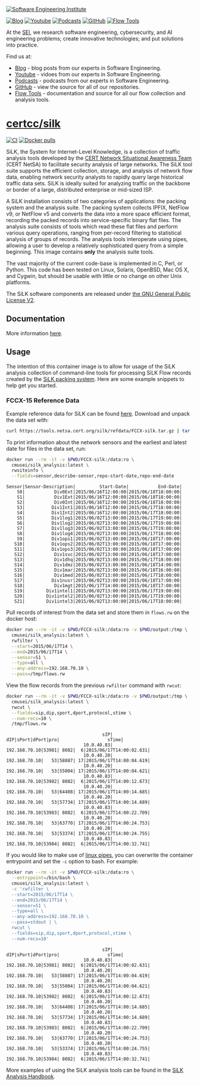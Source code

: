 [![Software Engineering Institute](https://avatars.githubusercontent.com/u/12465755?s=200&v=4)](https://www.sei.cmu.edu/)

[![Blog](https://img.shields.io/static/v1.svg?color=468f8b&labelColor=555555&logoColor=ffffff&style=for-the-badge&label=SEI&message=Blog)](https://insights.sei.cmu.edu/blog/ "blog posts from our experts in Software Engineering.")
[![Youtube](https://img.shields.io/static/v1.svg?color=468f8b&labelColor=555555&logoColor=ffffff&style=for-the-badge&label=SEI&message=Youtube&logo=youtube)](https://www.youtube.com/@TheSEICMU/ "vidoes from our experts in Software Engineering.")
[![Podcasts](https://img.shields.io/static/v1.svg?color=468f8b&labelColor=555555&logoColor=ffffff&style=for-the-badge&label=SEI&message=Podcasts&logo=applepodcasts)](https://insights.sei.cmu.edu/podcasts/ "podcasts from our experts in Software Engineering.")
[![GitHub](https://img.shields.io/static/v1.svg?color=468f8b&labelColor=555555&logoColor=ffffff&style=for-the-badge&label=SEI&message=GitHub&logo=github)](https://github.com/cmu-sei "view the source for all of our repositories.")
[![Flow Tools](https://img.shields.io/static/v1.svg?color=468f8b&labelColor=555555&logoColor=ffffff&style=for-the-badge&label=SEI&message=Flow%20Tools)](https://tools.netsa.cert.org/ "documentation and source for all our flow collection and analysis tools.")


At the [SEI](https://www.sei.cmu.edu/), we research software engineering, cybersecurity, and AI engineering problems; create innovative technologies; and put solutions into practice.

Find us at:

* [Blog](https://insights.sei.cmu.edu/blog/) - blog posts from our experts in Software Engineering.
* [Youtube](https://www.youtube.com/@TheSEICMU/) - vidoes from our experts in Software Engineering.
* [Podcasts](https://insights.sei.cmu.edu/podcasts/) - podcasts from our experts in Software Engineering.
* [GitHub](https://github.com/cmu-sei) - view the source for all of our repositories.
* [Flow Tools](https://tools.netsa.cert.org/) - documentation and source for all our flow collection and analysis tools.

# [certcc/silk](https://tools.netsa.cert.org/silk/docs.html)

[![CI](https://img.shields.io/github/actions/workflow/status/cmu-sei/docker-silk_analysis/release.yml?style=for-the-badge&logo=github)](https://github.com/cmu-sei/docker-silk_analysis/actions?query=workflow%3ARelease) [![Docker pulls](https://img.shields.io/docker/pulls/cmusei/silk_analysis?color=468f8b&labelColor=555555&logoColor=ffffff&style=for-the-badge&label=pulls&logo=docker)](https://hub.docker.com/r/cmusei/silk_analysis/)

SiLK, the System for Internet-Level Knowledge, is a collection of traffic analysis tools developed by the [CERT Network Situational Awareness Team](www.cert.org/netsa) (CERT NetSA) to facilitate security analysis of large networks. The SiLK tool suite supports the efficient collection, storage, and analysis of network flow data, enabling network security analysts to rapidly query large historical traffic data sets. SiLK is ideally suited for analyzing traffic on the backbone or border of a large, distributed enterprise or mid-sized ISP.

A SiLK installation consists of two categories of applications: the packing system and the analysis suite. The packing system collects IPFIX, NetFlow v9, or NetFlow v5 and converts the data into a more space efficient format, recording the packed records into service-specific binary flat files. The analysis suite consists of tools which read these flat files and perform various query operations, ranging from per-record filtering to statistical analysis of groups of records. The analysis tools interoperate using pipes, allowing a user to develop a relatively sophisticated query from a simple beginning.  This image contains **only** the analysis suite tools.

The vast majority of the current code-base is implemented in C, Perl, or Python. This code has been tested on Linux, Solaris, OpenBSD, Mac OS X, and Cygwin, but should be usable with little or no change on other Unix platforms.

The SiLK software components are released under [the GNU General Public License V2](https://tools.netsa.cert.org/silk/license.html). 

## Documentation

More information [here](https://tools.netsa.cert.org/silk/docs.html).

## Usage

The intention of this container image is to allow for usage of the SiLK analysis collection of command-line tools for processing SiLK Flow records created by the [SiLK packing system](https://tools.netsa.cert.org/silk/docs.html#packing). Here are some example snippets to help get you started.

### FCCX-15 Reference Data

Example reference data for SiLK can be found [here](http://tools.netsa.cert.org/silk/referencedata.html).  Download and unpack the data set with:

```bash
curl https://tools.netsa.cert.org/silk/refdata/FCCX-silk.tar.gz | tar -xz -
```

To print information about the network sensors and the earliest and latest date for files in the data set, run:
```bash
docker run --rm -it -v $PWD/FCCX-silk:/data:ro \
  cmusei/silk_analysis:latest \
  rwsiteinfo \
  --fields=sensor,describe-sensor,repo-start-date,repo-end-date
```
```
Sensor|Sensor-Description|         Start-Date|           End-Date|
    S0|           Div0Ext|2015/06/16T12:00:00|2015/06/18T18:00:00|
    S1|           Div1Ext|2015/06/16T12:00:00|2015/06/18T18:00:00|
    S2|           Div0Int|2015/06/16T12:00:00|2015/06/18T18:00:00|
    S3|          Div1Int1|2015/06/16T12:00:00|2015/06/17T18:00:00|
    S4|          Div1Int2|2015/06/16T12:00:00|2015/06/17T18:00:00|
    S5|          Div1log1|2015/06/02T13:00:00|2015/06/17T19:00:00|
    S6|          Div1log2|2015/06/02T13:00:00|2015/06/17T19:00:00|
    S7|          Div1log3|2015/06/02T13:00:00|2015/06/17T19:00:00|
    S8|          Div1log4|2015/06/02T13:00:00|2015/06/17T18:00:00|
    S9|          Div1ops1|2015/06/02T13:00:00|2015/06/18T17:00:00|
   S10|          Div1ops2|2015/06/02T13:00:00|2015/06/18T17:00:00|
   S11|          Div1ops3|2015/06/02T13:00:00|2015/06/18T17:00:00|
   S12|           Div1svc|2015/06/02T13:00:00|2015/06/18T17:00:00|
   S13|           Div1dhq|2015/06/02T13:00:00|2015/06/17T18:00:00|
   S14|           Div1dmz|2015/06/02T13:00:00|2015/06/18T14:00:00|
   S15|           Div1mar|2015/06/02T13:00:00|2015/06/18T16:00:00|
   S16|           Div1med|2015/06/02T13:00:00|2015/06/17T18:00:00|
   S17|          Div1nusr|2015/06/02T13:00:00|2015/06/18T17:00:00|
   S18|           Div1mgt|2015/06/17T14:00:00|2015/06/18T17:00:00|
   S19|        Div1intel1|2015/06/02T13:00:00|2015/06/17T19:00:00|
   S20|        Div1intel2|2015/06/02T13:00:00|2015/06/17T19:00:00|
   S21|        Div1intel3|2015/06/02T13:00:00|2015/06/17T18:00:00|   
```

Pull records of interest from the data set and store them in ``flows.rw`` on the docker host:
```bash
docker run --rm -it -v $PWD/FCCX-silk:/data:ro -v $PWD/output:/tmp \
  cmusei/silk_analysis:latest \
  rwfilter \
  --start=2015/06/17T14 \
  --end=2015/06/17T14 \
  --sensor=S1 \
  --type=all \
  --any-address=192.168.70.10 \
  --pass=/tmp/flows.rw
```

View the flow records from the previous ``rwfilter`` command with ``rwcut``:
```bash
docker run --rm -it -v $PWD/FCCX-silk:/data:ro -v $PWD/output:/tmp \
  cmusei/silk_analysis:latest \
  rwcut \
  --fields=sip,dip,sport,dport,protocol,stime \
  --num-recs=10 \
  /tmp/flows.rw
```
```
                                    sIP|                                    dIP|sPort|dPort|pro|                  sTime|
                             10.0.40.83|                          192.168.70.10|53981| 8082|  6|2015/06/17T14:00:02.631|
                             10.0.40.20|                          192.168.70.10|   53|58887| 17|2015/06/17T14:00:04.619|
                             10.0.40.20|                          192.168.70.10|   53|55004| 17|2015/06/17T14:00:04.621|
                             10.0.40.83|                          192.168.70.10|53982| 8082|  6|2015/06/17T14:00:12.673|
                             10.0.40.20|                          192.168.70.10|   53|64408| 17|2015/06/17T14:00:14.685|
                             10.0.40.20|                          192.168.70.10|   53|57734| 17|2015/06/17T14:00:14.689|
                             10.0.40.83|                          192.168.70.10|53983| 8082|  6|2015/06/17T14:00:22.709|
                             10.0.40.20|                          192.168.70.10|   53|63770| 17|2015/06/17T14:00:24.753|
                             10.0.40.20|                          192.168.70.10|   53|53374| 17|2015/06/17T14:00:24.755|
                             10.0.40.83|                          192.168.70.10|53984| 8082|  6|2015/06/17T14:00:32.741|
```

If you would like to make use of [linux pipes](https://en.wikipedia.org/wiki/Pipeline_(Unix)), you can overwrite the container entrypoint and set the `-c` option to bash.  For example:

```bash
docker run --rm -it -v $PWD/FCCX-silk:/data:ro \
  --entrypoint=/bin/bash \
  cmusei/silk_analysis:latest \
  -c 'rwfilter \
  --start=2015/06/17T14 \
  --end=2015/06/17T14 \
  --sensor=S1 \
  --type=all \
  --any-address=192.168.70.10 \
  --pass=stdout | \
  rwcut \
  --fields=sip,dip,sport,dport,protocol,stime \
  --num-recs=10'
```
```
                                    sIP|                                    dIP|sPort|dPort|pro|                  sTime|
                             10.0.40.83|                          192.168.70.10|53981| 8082|  6|2015/06/17T14:00:02.631|
                             10.0.40.20|                          192.168.70.10|   53|58887| 17|2015/06/17T14:00:04.619|
                             10.0.40.20|                          192.168.70.10|   53|55004| 17|2015/06/17T14:00:04.621|
                             10.0.40.83|                          192.168.70.10|53982| 8082|  6|2015/06/17T14:00:12.673|
                             10.0.40.20|                          192.168.70.10|   53|64408| 17|2015/06/17T14:00:14.685|
                             10.0.40.20|                          192.168.70.10|   53|57734| 17|2015/06/17T14:00:14.689|
                             10.0.40.83|                          192.168.70.10|53983| 8082|  6|2015/06/17T14:00:22.709|
                             10.0.40.20|                          192.168.70.10|   53|63770| 17|2015/06/17T14:00:24.753|
                             10.0.40.20|                          192.168.70.10|   53|53374| 17|2015/06/17T14:00:24.755|
                             10.0.40.83|                          192.168.70.10|53984| 8082|  6|2015/06/17T14:00:32.741|
```

More examples of using the SiLK analysis tools can be found in the [SiLK Analysis Handbook](https://tools.netsa.cert.org/silk/analysis-handbook.pdf).
